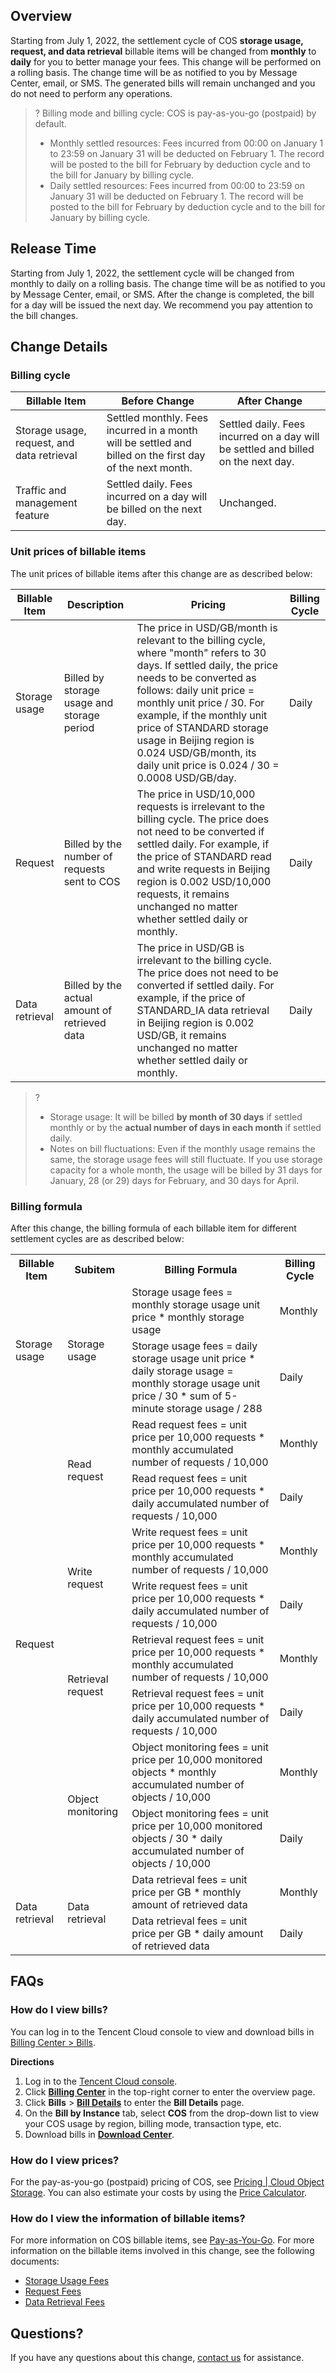 ## Overview

Starting from July 1, 2022, the settlement cycle of COS **storage usage, request, and data retrieval** billable items will be changed from **monthly** to **daily** for you to better manage your fees. This change will be performed on a rolling basis. The change time will be as notified to you by Message Center, email, or SMS. The generated bills will remain unchanged and you do not need to perform any operations.

>?
>Billing mode and billing cycle: COS is pay-as-you-go (postpaid) by default.
> - Monthly settled resources: Fees incurred from 00:00 on January 1 to 23:59 on January 31 will be deducted on February 1. The record will be posted to the bill for February by deduction cycle and to the bill for January by billing cycle. 
> - Daily settled resources: Fees incurred from 00:00 to 23:59 on January 31 will be deducted on February 1. The record will be posted to the bill for February by deduction cycle and to the bill for January by billing cycle.

## Release Time

Starting from July 1, 2022, the settlement cycle will be changed from monthly to daily on a rolling basis. The change time will be as notified to you by Message Center, email, or SMS. After the change is completed, the bill for a day will be issued the next day. We recommend you pay attention to the bill changes.

## Change Details

### Billing cycle

| Billable Item                               | Before Change                          | After Change                         |
| ------------------------------------ | ------------------------------- | ------------------------------ |
| Storage usage, request, and data retrieval | Settled monthly. Fees incurred in a month will be settled and billed on the first day of the next month. | Settled daily. Fees incurred on a day will be settled and billed on the next day.       |
| Traffic and management feature              | Settled daily. Fees incurred on a day will be billed on the next day.  | Unchanged.   |


### Unit prices of billable items

The unit prices of billable items after this change are as described below:

<table>
<thead>
<tr>
<th width="10%">Billable Item</th>
<th>Description</th>
<th>Pricing</th>
<th>Billing Cycle</th>
</tr>
</thead>
<tbody><tr>
<td>Storage usage</td>
<td>Billed by storage usage and storage period</td>
<td>The price in USD/GB/month is relevant to the billing cycle, where "month" refers to 30 days. If settled daily, the price needs to be converted as follows: daily unit price = monthly unit price / 30. For example, if the monthly unit price of STANDARD storage usage in Beijing region is 0.024 USD/GB/month, its daily unit price is 0.024 / 30 = 0.0008 USD/GB/day.</td>
<td>Daily</td>
</tr>
<tr>
<td>Request</td>
<td>Billed by the number of requests sent to COS</td>
<td>The price in USD/10,000 requests is irrelevant to the billing cycle. The price does not need to be converted if settled daily. For example, if the price of STANDARD read and write requests in Beijing region is 0.002 USD/10,000 requests, it remains unchanged no matter whether settled daily or monthly.</td>
<td>Daily</td>
</tr>
<tr>
<td>Data retrieval</td>
<td>Billed by the actual amount of retrieved data</td>
<td>The price in USD/GB is irrelevant to the billing cycle. The price does not need to be converted if settled daily. For example, if the price of STANDARD_IA data retrieval in Beijing region is 0.002 USD/GB, it remains unchanged no matter whether settled daily or monthly.</td>
<td>Daily</td>
</tr>
</tbody></table>

>?
>- Storage usage: It will be billed **by month of 30 days** if settled monthly or by the **actual number of days in each month** if settled daily.
>- Notes on bill fluctuations: Even if the monthly usage remains the same, the storage usage fees will still fluctuate. If you use storage capacity for a whole month, the usage will be billed by 31 days for January, 28 (or 29) days for February, and 30 days for April.

### Billing formula

After this change, the billing formula of each billable item for different settlement cycles are as described below:

<table>
   <tr>
      <th>Billable Item</th>
      <th>Subitem</th>
      <th>Billing Formula</th>
      <th>Billing Cycle</th>
   </tr>
   <tr>
      <td rowspan=2>Storage usage</td>
      <td rowspan=2>Storage usage</td>
      <td>Storage usage fees = monthly storage usage unit price * monthly storage usage</td>
      <td>Monthly</td>
   </tr>
   <tr>
      <td>Storage usage fees = daily storage usage unit price * daily storage usage = monthly storage usage unit price / 30 * sum of 5-minute storage usage / 288</td>
      <td>Daily</td>
   </tr>
   <tr>
      <td rowspan=8>Request</td>
      <td rowspan=2>Read request</td>
      <td>Read request fees = unit price per 10,000 requests * monthly accumulated number of requests / 10,000</td>
      <td>Monthly</td>
   </tr>
   <tr>
      <td>Read request fees = unit price per 10,000 requests * daily accumulated number of requests / 10,000</td>
      <td>Daily</td>
   </tr>
   <tr>
      <td rowspan=2>Write request</td>
      <td>Write request fees = unit price per 10,000 requests * monthly accumulated number of requests / 10,000</td>
      <td>Monthly</td>
   </tr>
   <tr>
      <td>Write request fees = unit price per 10,000 requests * daily accumulated number of requests / 10,000</td>
      <td>Daily</td>
   </tr>
   <tr>
      <td rowspan=2>Retrieval request</td>
      <td>Retrieval request fees = unit price per 10,000 requests * monthly accumulated number of requests / 10,000</td>
      <td>Monthly</td>
   </tr>
   <tr>
      <td>Retrieval request fees = unit price per 10,000 requests * daily accumulated number of requests / 10,000</td>
      <td>Daily</td>
   </tr>
   <tr>
      <td rowspan=2>Object monitoring</td>
      <td>Object monitoring fees = unit price per 10,000 monitored objects * monthly accumulated number of objects / 10,000</td>
      <td>Monthly</td>
   </tr>
   <tr>
      <td>Object monitoring fees = unit price per 10,000 monitored objects / 30 * daily accumulated number of objects / 10,000</td>
      <td>Daily</td>
   </tr>
   <tr>
      <td rowspan=2>Data retrieval</td>
      <td rowspan=2>Data retrieval</td>
      <td>Data retrieval fees = unit price per GB * monthly amount of retrieved data</td>
      <td>Monthly</td>
   </tr>
   <tr>
      <td>Data retrieval fees = unit price per GB * daily amount of retrieved data</td>
      <td>Daily</td>
   </tr>
</table>

## FAQs

### How do I view bills?

You can log in to the Tencent Cloud console to view and download bills in [Billing Center > Bills](https://console.cloud.tencent.com/expense/bill/overview).

**Directions**

1. Log in to the [Tencent Cloud console](https://console.cloud.tencent.com/).
2. Click **[Billing Center](https://console.cloud.tencent.com/expense)** in the top-right corner to enter the overview page.
3. Click **Bills** > **[Bill Details](https://console.cloud.tencent.com/expense/bill/summary)** to enter the **Bill Details** page.
4. On the **Bill by Instance** tab, select **COS** from the drop-down list to view your COS usage by region, billing mode, transaction type, etc.
5. Download bills in **[Download Center](https://console.cloud.tencent.com/expense/bill/downloadCenter)**.

### How do I view prices?

For the pay-as-you-go (postpaid) pricing of COS, see [Pricing | Cloud Object Storage](https://buy.cloud.tencent.com/price/cos). You can also estimate your costs by using the [Price Calculator](https://buy.cloud.tencent.com/price/cos/calculator).

### How do I view the information of billable items?

For more information on COS billable items, see [Pay-as-You-Go](https://intl.cloud.tencent.com/document/product/436/32534). For more information on the billable items involved in this change, see the following documents:
- [Storage Usage Fees](https://intl.cloud.tencent.com/document/product/436/40099)
- [Request Fees](https://intl.cloud.tencent.com/document/product/436/40100)
- [Data Retrieval Fees](https://intl.cloud.tencent.com/document/product/436/40097)


## Questions?

If you have any questions about this change, [contact us](https://intl.cloud.tencent.com/contact-sales) for assistance.
